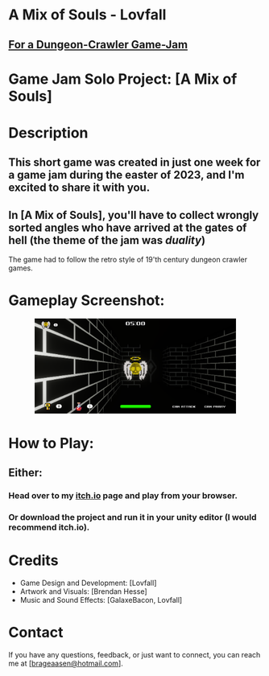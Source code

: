 # A Mix of Souls - Lovfall
## [For a Dungeon-Crawler Game-Jam](https://itch.io/jam/dcjam2023)

# Game Jam Solo Project: [A Mix of Souls]

# Description
## This short game was created in just one week for a game jam during the easter of 2023, and I'm excited to share it with you.

## In [A Mix of Souls], you'll have to collect wrongly sorted angles who have arrived at the gates of hell (the theme of the jam was *duality*)
The game had to follow the retro style of 19'th century dungeon crawler games.


# Gameplay Screenshot:
<div align="center">
    <img src="/Assets/Sprites/gameplayScreenshot.png" width="400px"</img> 
</div>


# How to Play:
## Either:
### Head over to my [itch.io](https://lovfall.itch.io/) page and play from your browser.
### Or download the project and run it in your unity editor (I would recommend itch.io).

# Credits
- Game Design and Development: [Lovfall]
- Artwork and Visuals: [Brendan Hesse]
- Music and Sound Effects: [GalaxeBacon, Lovfall]

# Contact
If you have any questions, feedback, or just want to connect, you can reach me at [brageaasen@hotmail.com].

